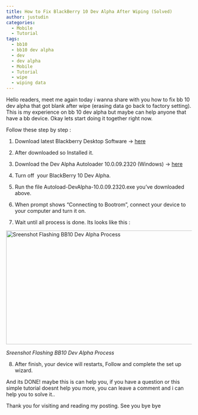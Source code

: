 ```yaml
---
title: How to Fix BlackBerry 10 Dev Alpha After Wiping (Solved)
author: justudin
categories:
  - Mobile
  - Tutorial
tags:
  - bb10
  - bb10 dev alpha
  - dev
  - dev alpha
  - Mobile
  - Tutorial
  - wipe
  - wiping data
---
```

Hello readers, meet me again today i wanna share with you how to fix bb 10 dev alpha that got blank after wipe (erasing data go back to factory setting). This is my experience on bb 10 dev alpha but maybe can help anyone that have a bb device. Okay lets start doing it together right now.



Follow these step by step :

1. Download latest Blackberry Desktop Software -> <a title="BB Desktop Manager" href="http://us.blackberry.com/software/desktop.html" target="_blank">here</a>

2. After downloaded so Installed it.

3. Download the Dev Alpha Autoloader 10.0.09.2320 (Windows) -> <a title="BB10 dev alpha autoloader" href="https://developer.blackberry.com/native/downloads/fetch/Autoload-DevAlpha-10.0.09.2320.exe" target="_blank">here</a>

4. Turn off  your BlackBerry 10 Dev Alpha.

5. Run the file Autoload-DevAlpha-10.0.09.2320.exe you’ve downloaded above.

6. When prompt shows “Connecting to Bootrom”, connect your device to your computer and turn it on.

7. Wait until all process is done. Its looks like this :

[<img class="size-full wp-image-78" alt="Sreenshot Flashing BB10 Dev Alpha Process" src="https://justudin.com/files/uploads/2013/01/flashing-bb10-dev-alpha.png" width="625" height="309" />](https://justudin.com/files/uploads/2013/01/flashing-bb10-dev-alpha.png)

*Sreenshot Flashing BB10 Dev Alpha Process*



8. After finish, your device will restarts, Follow and complete the set up wizard.

And its DONE! maybe this is can help you, if you have a question or this simple tutorial doesnt help you more, you can leave a comment and i can help you to solve it..

Thank you for visiting and reading my posting. See you bye bye